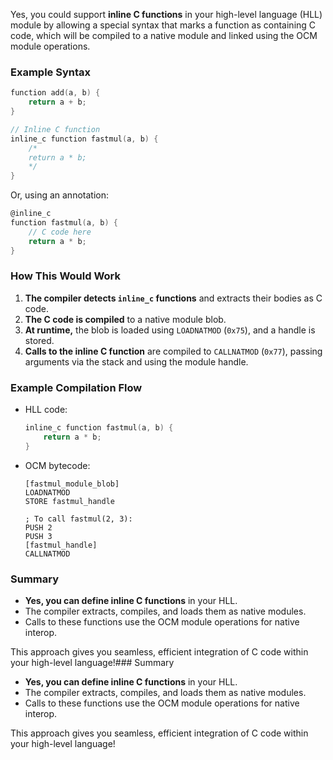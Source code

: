 Yes, you could support **inline C functions** in your high-level language (HLL) module by allowing a special syntax that marks a function as containing C code, which will be compiled to a native module and linked using the OCM module operations.

### Example Syntax

```c
function add(a, b) {
    return a + b;
}

// Inline C function
inline_c function fastmul(a, b) {
    /*
    return a * b;
    */
}
```

Or, using an annotation:

```c
@inline_c
function fastmul(a, b) {
    // C code here
    return a * b;
}
```

### How This Would Work

1. **The compiler detects `inline_c` functions** and extracts their bodies as C code.
2. **The C code is compiled** to a native module blob.
3. **At runtime,** the blob is loaded using `LOADNATMOD` (`0x75`), and a handle is stored.
4. **Calls to the inline C function** are compiled to `CALLNATMOD` (`0x77`), passing arguments via the stack and using the module handle.

### Example Compilation Flow

- HLL code:
    ```c
    inline_c function fastmul(a, b) {
        return a * b;
    }
    ```
- OCM bytecode:
    ```
    [fastmul_module_blob]
    LOADNATMOD
    STORE fastmul_handle

    ; To call fastmul(2, 3):
    PUSH 2
    PUSH 3
    [fastmul_handle]
    CALLNATMOD
    ```

### Summary

- **Yes, you can define inline C functions** in your HLL.
- The compiler extracts, compiles, and loads them as native modules.
- Calls to these functions use the OCM module operations for native interop.

This approach gives you seamless, efficient integration of C code within your high-level language!### Summary

- **Yes, you can define inline C functions** in your HLL.
- The compiler extracts, compiles, and loads them as native modules.
- Calls to these functions use the OCM module operations for native interop.

This approach gives you seamless, efficient integration of C code within your high-level language!
